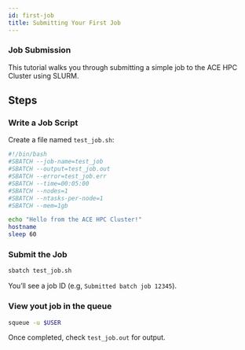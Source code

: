 ```yaml
---
id: first-job
title: Submitting Your First Job
---
```

### Job Submission
This tutorial walks you through submitting a simple job to the ACE HPC Cluster using SLURM.

## Steps

### Write a Job Script
Create a file named `test_job.sh`:

```bash
#!/bin/bash
#SBATCH --job-name=test_job
#SBATCH --output=test_job.out
#SBATCH --error=test_job.err
#SBATCH --time=00:05:00
#SBATCH --nodes=1
#SBATCH --ntasks-per-node=1
#SBATCH --mem=1gb

echo "Hello from the ACE HPC Cluster!"
hostname
sleep 60
```
### Submit the Job

```bash
sbatch test_job.sh
```
You’ll see a job ID (e.g, `Submitted batch job 12345`).

### View yout job in the queue
```bash
squeue -u $USER
```
Once completed, check `test_job.out` for output.